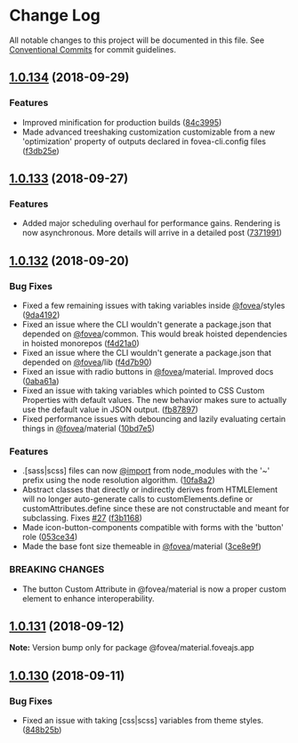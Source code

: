# Change Log

All notable changes to this project will be documented in this file.
See [Conventional Commits](https://conventionalcommits.org) for commit guidelines.

<a name="1.0.134"></a>
## [1.0.134](https://github.com/fovea-org/fovea/compare/v1.0.133...v1.0.134) (2018-09-29)


### Features

* Improved minification for production builds ([84c3995](https://github.com/fovea-org/fovea/commit/84c3995))
* Made advanced treeshaking customization customizable from a new 'optimization' property of outputs declared in fovea-cli.config files ([f3db25e](https://github.com/fovea-org/fovea/commit/f3db25e))





<a name="1.0.133"></a>
## [1.0.133](https://github.com/fovea-org/fovea/compare/v1.0.132...v1.0.133) (2018-09-27)


### Features

* Added major scheduling overhaul for performance gains. Rendering is now asynchronous. More details will arrive in a detailed post ([7371991](https://github.com/fovea-org/fovea/commit/7371991))





<a name="1.0.132"></a>
## [1.0.132](https://github.com/fovea-org/fovea/compare/v1.0.131...v1.0.132) (2018-09-20)


### Bug Fixes

* Fixed a few remaining issues with taking variables inside [@fovea](https://github.com/fovea)/styles ([9da4192](https://github.com/fovea-org/fovea/commit/9da4192))
* Fixed an issue where the CLI wouldn't generate a package.json that depended on [@fovea](https://github.com/fovea)/common. This would break hoisted dependencies in hoisted monorepos ([f4d21a0](https://github.com/fovea-org/fovea/commit/f4d21a0))
* Fixed an issue where the CLI wouldn't generate a package.json that depended on [@fovea](https://github.com/fovea)/lib ([f4d7b90](https://github.com/fovea-org/fovea/commit/f4d7b90))
* Fixed an issue with radio buttons in [@fovea](https://github.com/fovea)/material. Improved docs ([0aba61a](https://github.com/fovea-org/fovea/commit/0aba61a))
* Fixed an issue with taking variables which pointed to CSS Custom Properties with default values. The new behavior makes sure to actually use the default value in JSON output. ([fb87897](https://github.com/fovea-org/fovea/commit/fb87897))
* Fixed performance issues with debouncing and lazily evaluating certain things in [@fovea](https://github.com/fovea)/material ([10bd7e5](https://github.com/fovea-org/fovea/commit/10bd7e5))


### Features

* .[sass|scss] files can now [@import](https://github.com/import) from node_modules with the '~' prefix using the node resolution algorithm. ([10fa8a2](https://github.com/fovea-org/fovea/commit/10fa8a2))
* Abstract classes that directly or indirectly derives from HTMLElement will no longer auto-generate calls to customElements.define or customAttributes.define since these are not constructable and meant for subclassing. Fixes [#27](https://github.com/fovea-org/fovea/issues/27) ([f3b1168](https://github.com/fovea-org/fovea/commit/f3b1168))
* Made icon-button-components compatible with forms with the 'button' role ([053ce34](https://github.com/fovea-org/fovea/commit/053ce34))
* Made the base font size themeable in [@fovea](https://github.com/fovea)/material ([3ce8e9f](https://github.com/fovea-org/fovea/commit/3ce8e9f))


### BREAKING CHANGES

* The button Custom Attribute in @fovea/material is now a proper custom element to enhance interoperability.





<a name="1.0.131"></a>
## [1.0.131](https://github.com/fovea-org/fovea/compare/v1.0.130...v1.0.131) (2018-09-12)

**Note:** Version bump only for package @fovea/material.foveajs.app





<a name="1.0.130"></a>
## [1.0.130](https://github.com/fovea-org/fovea/compare/v1.0.129...v1.0.130) (2018-09-11)


### Bug Fixes

* Fixed an issue with taking [css|scss] variables from theme styles. ([848b25b](https://github.com/fovea-org/fovea/commit/848b25b))
